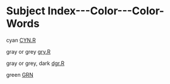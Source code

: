 # Subject Index---Color---Color-Words


cyan [CYN.R](https://github.com/dmparrishphd/Shapiro/blob/master/Files/1/2/0/CYN.R)

gray or grey [gry.R](https://github.com/dmparrishphd/Shapiro/blob/master/Files/3/5/0/gry.R)

gray or grey, dark [dgr.R](https://github.com/dmparrishphd/Shapiro/blob/master/Files/2/1/0/dgr.R)

green [GRN](https://github.com/dmparrishphd/Shapiro/blob/master/Files/2/7/0/GRN.R)
